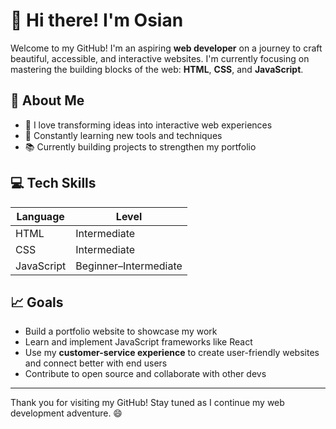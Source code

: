 # 👋 Hi there! I'm Osian

Welcome to my GitHub! I'm an aspiring **web developer** on a journey to craft beautiful, accessible, and interactive websites. I'm currently focusing on mastering the building blocks of the web: **HTML**, **CSS**, and **JavaScript**.

## 🚀 About Me

- 🔧 I love transforming ideas into interactive web experiences
- 🧠 Constantly learning new tools and techniques
- 📚 Currently building projects to strengthen my portfolio

## 💻 Tech Skills

| Language     | Level         |
|--------------|---------------|
| HTML         | Intermediate  |
| CSS          | Intermediate  |
| JavaScript   | Beginner–Intermediate |

## 📈 Goals

- Build a portfolio website to showcase my work
- Learn and implement JavaScript frameworks like React
- Use my **customer-service experience** to create user-friendly websites and connect better with end users
- Contribute to open source and collaborate with other devs

---

Thank you for visiting my GitHub! Stay tuned as I continue my web development adventure. 😄

<!---
Oshwebs23/Oshwebs23 is a ✨ special ✨ repository because its `README.md` (this file) appears on your GitHub profile.
You can click the Preview link to take a look at your changes.
--->

